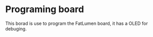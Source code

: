 <h1>Programing board</h1>
<p>This borad is use to program the FatLumen board, it has a OLED for debuging.</p>
